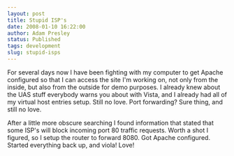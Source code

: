 ```yaml
---
layout: post
title: Stupid ISP's
date: 2008-01-10 16:22:00
author: Adam Presley
status: Published
tags: development
slug: stupid-isps
---
```

For several days now I have been fighting with my computer to get Apache
configured so that I can access the site I'm working on, not only from
the inside, but also from the outside for demo purposes. I already knew
about the UAS stuff everybody warns you about with Vista, and I already
had all of my virtual host entries setup. Still no love. Port
forwarding? Sure thing, and still no love.

After a little more obscure searching I found information that stated
that some ISP's will block incoming port 80 traffic requests. Worth a
shot I figured, so I setup the router to forward 8080. Got Apache
configured. Started everything back up, and viola! Love!
